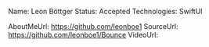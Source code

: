 Name: Leon Böttger
Status: Accepted
Technologies: SwiftUI

AboutMeUrl: https://github.com/leonboe1
SourceUrl: https://github.com/leonboe1/Bounce
VideoUrl:

<!---
EXAMPLE
Name: John Appleseed
Status: Submitted <or> Winner <or> Distinguished <or> Rejected
Technologies: SwiftUI, RealityKit, CoreGraphic

AboutMeUrl: https://linkedin.com/in/johnappleseed
SourceUrl: https://github.com/johnappleseed/wwdc2025
VideoUrl: https://youtu.be/ABCDE123456
-->
